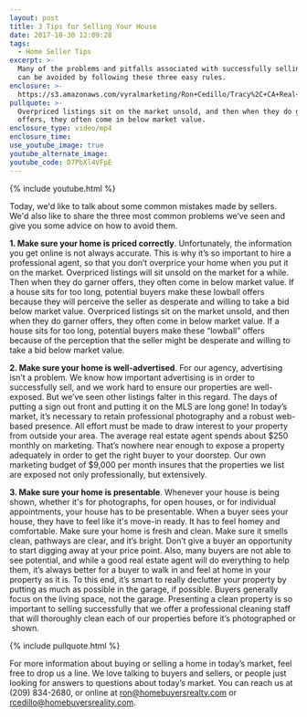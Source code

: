 ```yaml
---
layout: post
title: 3 Tips for Selling Your House
date: 2017-10-30 12:09:28
tags:
  - Home Seller Tips
excerpt: >-
  Many of the problems and pitfalls associated with successfully selling a home
  can be avoided by following these three easy rules.
enclosure: >-
  https://s3.amazonaws.com/vyralmarketing/Ron+Cedillo/Tracy%2C+CA+Real+Estate+3+Mistakes+to+Avoid.mp4
pullquote: >-
  Overpriced listings sit on the market unsold, and then when they do garner
  offers, they often come in below market value.
enclosure_type: video/mp4
enclosure_time:
use_youtube_image: true
youtube_alternate_image:
youtube_code: D7PbXl4VFpE
---
```



{% include youtube.html %}

Today, we'd like to talk about some common mistakes made by sellers. We'd also like to share the three most common problems we’ve seen and give you some advice on how to avoid them.

**1. Make sure your home is priced correctly**. Unfortunately, the information you get online is not always accurate. This is why it’s so important to hire a professional agent, so that you don’t overprice your home when you put it on the market. Overpriced listings will sit unsold on the market for a while. Then when they do garner offers, they often come in below market value. If a house sits for too long, potential buyers make these lowball offers because they will perceive the seller as desperate and willing to take a bid below market value. Overpriced listings sit on the market unsold, and then when they do garner offers, they often come in below market value. If a house sits for too long, potential buyers make these “lowball” offers because of the perception that the seller might be desperate and willing to take a bid below market value.

**2. Make sure your home is well-advertised**. For our agency, advertising isn’t a problem. We know how important advertising is in order to successfully sell, and we work hard to ensure our properties are well-exposed. But we’ve seen other listings falter in this regard. The days of putting a sign out front and putting it on the MLS are long gone! In today’s market, it’s necessary to retain professional photography and a robust web-based presence. All effort must be made to draw interest to your property from outside your area. The average real estate agent spends about $250 monthly on marketing. That’s nowhere near enough to expose a property adequately in order to get the right buyer to your doorstep. Our own marketing budget of $9,000 per month insures that the properties we list are exposed not only professionally, but extensively.

**3. Make sure your home is presentable**. Whenever your house is being shown, whether it's for photographs, for open houses, or for individual appointments, your house has to be presentable. When a buyer sees your house, they have to feel like it's move-in ready. It has to feel homey and comfortable. Make sure your home is fresh and clean. Make sure it smells clean, pathways are clear, and it’s bright. Don’t give a buyer an opportunity to start digging away at your price point. Also, many buyers are not able to see potential, and while a good real estate agent will do everything to help them, it’s always better for a buyer to walk in and feel at home in your property as it is. To this end, it’s smart to really declutter your property by putting as much as possible in the garage, if possible. Buyers generally focus on the living space, not the garage. Presenting a clean property is so important to selling successfully that we offer a professional cleaning staff that will thoroughly clean each of our properties before it’s photographed or &nbsp;shown.

{% include pullquote.html %}

For more information about buying or selling a home in today’s market, feel free to drop us a line. We love talking to buyers and sellers, or people just looking for answers to questions about today’s market. You can reach us at (209) 834-2680, or online at [ron@homebuyersrealty.com](javascript:void(location.href='mailto:'+String.fromCharCode(114,99,101,100,105,108,108,111,64,104,111,109,101,98,117,121,101,114,115,114,101,97,108,105,116,121,46,99,111,109))) or [rcedillo@homebuyersreality.com](javascript:void(location.href='mailto:'+String.fromCharCode(114,99,101,100,105,108,108,111,64,104,111,109,101,98,117,121,101,114,115,114,101,97,108,105,116,121,46,99,111,109))).<br>&nbsp;